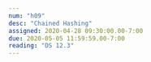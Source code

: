 ```yaml
---
num: "h09"
desc: "Chained Hashing"
assigned: 2020-04-28 09:30:00.00-7:00
due: 2020-05-05 11:59:59.00-7:00
reading: "DS 12.3"
---
```

